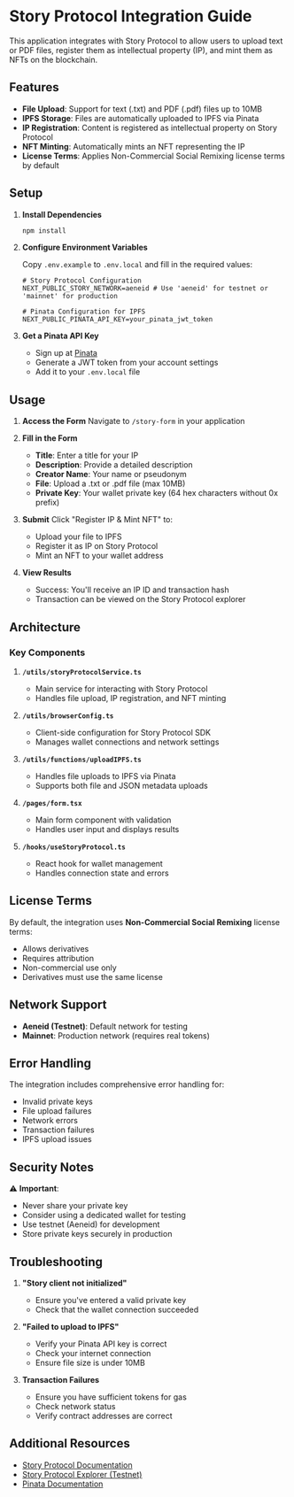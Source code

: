 # Story Protocol Integration Guide

This application integrates with Story Protocol to allow users to upload text or PDF files, register them as intellectual property (IP), and mint them as NFTs on the blockchain.

## Features

- **File Upload**: Support for text (.txt) and PDF (.pdf) files up to 10MB
- **IPFS Storage**: Files are automatically uploaded to IPFS via Pinata
- **IP Registration**: Content is registered as intellectual property on Story Protocol
- **NFT Minting**: Automatically mints an NFT representing the IP
- **License Terms**: Applies Non-Commercial Social Remixing license terms by default

## Setup

1. **Install Dependencies**
   ```bash
   npm install
   ```

2. **Configure Environment Variables**
   
   Copy `.env.example` to `.env.local` and fill in the required values:
   
   ```env
   # Story Protocol Configuration
   NEXT_PUBLIC_STORY_NETWORK=aeneid # Use 'aeneid' for testnet or 'mainnet' for production
   
   # Pinata Configuration for IPFS
   NEXT_PUBLIC_PINATA_API_KEY=your_pinata_jwt_token
   ```

3. **Get a Pinata API Key**
   - Sign up at [Pinata](https://pinata.cloud)
   - Generate a JWT token from your account settings
   - Add it to your `.env.local` file

## Usage

1. **Access the Form**
   Navigate to `/story-form` in your application

2. **Fill in the Form**
   - **Title**: Enter a title for your IP
   - **Description**: Provide a detailed description
   - **Creator Name**: Your name or pseudonym
   - **File**: Upload a .txt or .pdf file (max 10MB)
   - **Private Key**: Your wallet private key (64 hex characters without 0x prefix)

3. **Submit**
   Click "Register IP & Mint NFT" to:
   - Upload your file to IPFS
   - Register it as IP on Story Protocol
   - Mint an NFT to your wallet address

4. **View Results**
   - Success: You'll receive an IP ID and transaction hash
   - Transaction can be viewed on the Story Protocol explorer

## Architecture

### Key Components

1. **`/utils/storyProtocolService.ts`**
   - Main service for interacting with Story Protocol
   - Handles file upload, IP registration, and NFT minting

2. **`/utils/browserConfig.ts`**
   - Client-side configuration for Story Protocol SDK
   - Manages wallet connections and network settings

3. **`/utils/functions/uploadIPFS.ts`**
   - Handles file uploads to IPFS via Pinata
   - Supports both file and JSON metadata uploads

4. **`/pages/form.tsx`**
   - Main form component with validation
   - Handles user input and displays results

5. **`/hooks/useStoryProtocol.ts`**
   - React hook for wallet management
   - Handles connection state and errors

## License Terms

By default, the integration uses **Non-Commercial Social Remixing** license terms:
- Allows derivatives
- Requires attribution
- Non-commercial use only
- Derivatives must use the same license

## Network Support

- **Aeneid (Testnet)**: Default network for testing
- **Mainnet**: Production network (requires real tokens)

## Error Handling

The integration includes comprehensive error handling for:
- Invalid private keys
- File upload failures
- Network errors
- Transaction failures
- IPFS upload issues

## Security Notes

⚠️ **Important**: 
- Never share your private key
- Consider using a dedicated wallet for testing
- Use testnet (Aeneid) for development
- Store private keys securely in production

## Troubleshooting

1. **"Story client not initialized"**
   - Ensure you've entered a valid private key
   - Check that the wallet connection succeeded

2. **"Failed to upload to IPFS"**
   - Verify your Pinata API key is correct
   - Check your internet connection
   - Ensure file size is under 10MB

3. **Transaction Failures**
   - Ensure you have sufficient tokens for gas
   - Check network status
   - Verify contract addresses are correct

## Additional Resources

- [Story Protocol Documentation](https://docs.story.foundation)
- [Story Protocol Explorer (Testnet)](https://aeneid.explorer.story.foundation)
- [Pinata Documentation](https://docs.pinata.cloud)